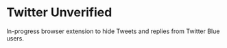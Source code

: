 # Twitter Unverified

In-progress browser extension to hide Tweets and replies from Twitter Blue users.
